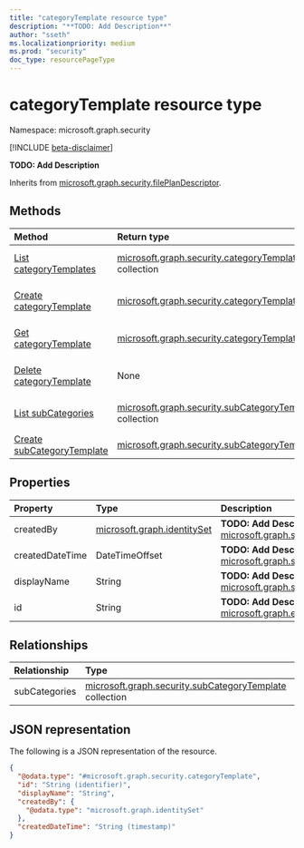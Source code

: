 ```yaml
---
title: "categoryTemplate resource type"
description: "**TODO: Add Description**"
author: "sseth"
ms.localizationpriority: medium
ms.prod: "security"
doc_type: resourcePageType
---
```


# categoryTemplate resource type

Namespace: microsoft.graph.security

[!INCLUDE [beta-disclaimer](../../includes/beta-disclaimer.md)]

**TODO: Add Description**


Inherits from [microsoft.graph.security.filePlanDescriptor](../resources/security-fileplandescriptor.md).

## Methods
|Method|Return type|Description|
|:---|:---|:---|
|[List categoryTemplates](../api/security-fileplandescriptor-list-categorytemplate.md)|[microsoft.graph.security.categoryTemplate](../resources/security-fileplandescriptor-categorytemplate.md) collection|Get a list of the [microsoft.graph.security.categoryTemplate](../resources/security-fileplandescriptor-categorytemplate.md) objects and their properties.|
|[Create categoryTemplate](../api/security-fileplandescriptor-post-categorytemplate.md)|[microsoft.graph.security.categoryTemplate](../resources/security-fileplandescriptor-categorytemplate.md)|Create a new [microsoft.graph.security.categoryTemplate](../resources/security-fileplandescriptor-categorytemplate.md) object.|
|[Get categoryTemplate](../api/security-fileplandescriptor-categorytemplate-get.md)|[microsoft.graph.security.categoryTemplate](../resources/security-fileplandescriptor-categorytemplate.md)|Read the properties and relationships of a [microsoft.graph.security.categoryTemplate](../resources/security-fileplandescriptor-categorytemplate.md) object.|
|[Delete categoryTemplate](../api/security-fileplandescriptor-delete-categorytemplate.md)|None|Delete a [microsoft.graph.security.categoryTemplate](../resources/security-fileplandescriptor-categorytemplate.md) object.|
|[List subCategories](../api/security-fileplandescriptor-categorytemplate-list-subcategories.md)|[microsoft.graph.security.subCategoryTemplate](../resources/security-fileplandescriptor-subcategorytemplate.md) collection|Get the subCategoryTemplate resources from the subCategories navigation property.|
|[Create subCategoryTemplate](../api/security-fileplandescriptor-categorytemplate-post-subcategories.md)|[microsoft.graph.security.subCategoryTemplate](../resources/security-fileplandescriptor-subcategorytemplate.md)|Create a new subCategoryTemplate object.|

## Properties
|Property|Type|Description|
|:---|:---|:---|
|createdBy|[microsoft.graph.identitySet](../resources/intune-identityset.md)|**TODO: Add Description** Inherited from [microsoft.graph.security.filePlanDescriptor](../resources/security-fileplandescriptor.md).|
|createdDateTime|DateTimeOffset|**TODO: Add Description** Inherited from [microsoft.graph.security.filePlanDescriptor](../resources/security-fileplandescriptor.md).|
|displayName|String|**TODO: Add Description** Inherited from [microsoft.graph.security.filePlanDescriptor](../resources/security-fileplandescriptor.md).|
|id|String|**TODO: Add Description** Inherited from [microsoft.graph.entity](../resources/entity.md).|

## Relationships
|Relationship|Type|Description|
|:---|:---|:---|
|subCategories|[microsoft.graph.security.subCategoryTemplate](../resources/security-subcategorytemplate.md) collection|**TODO: Add Description**|

## JSON representation
The following is a JSON representation of the resource.
<!-- {
  "blockType": "resource",
  "keyProperty": "id",
  "@odata.type": "microsoft.graph.security.categoryTemplate",
  "baseType": "microsoft.graph.security.filePlanDescriptorTemplate",
  "openType": false
}
-->
``` json
{
  "@odata.type": "#microsoft.graph.security.categoryTemplate",
  "id": "String (identifier)",
  "displayName": "String",
  "createdBy": {
    "@odata.type": "microsoft.graph.identitySet"
  },
  "createdDateTime": "String (timestamp)"
}
```

